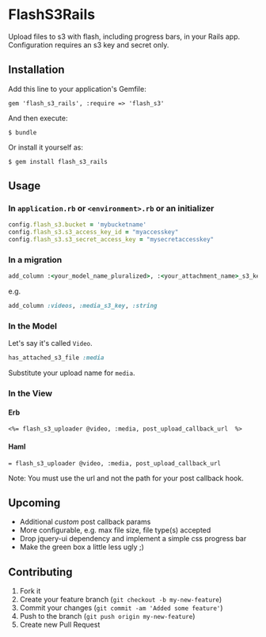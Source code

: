 # FlashS3Rails

Upload files to s3 with flash, including progress bars, in your Rails app.  Configuration requires an s3 key and secret only.

## Installation

Add this line to your application's Gemfile:

    gem 'flash_s3_rails', :require => 'flash_s3'

And then execute:

    $ bundle

Or install it yourself as:

    $ gem install flash_s3_rails

## Usage

### In `application.rb` or `<environment>.rb` or an initializer

``` ruby
config.flash_s3.bucket = 'mybucketname'
config.flash_s3.s3_access_key_id = "myaccesskey"
config.flash_s3.s3_secret_access_key = "mysecretaccesskey"
```

### In a migration

``` ruby
add_column :<your_model_name_pluralized>, :<your_attachment_name>_s3_key :string
```

e.g.

``` ruby
add_column :videos, :media_s3_key, :string
```

### In the Model

Let's say it's called `Video`.

``` ruby
has_attached_s3_file :media
```

Substitute your upload name for `media`.

### In the View

#### Erb

``` erb
<%= flash_s3_uploader @video, :media, post_upload_callback_url  %>
```

#### Haml

``` haml
= flash_s3_uploader @video, :media, post_upload_callback_url
```

Note: You must use the url and not the path for your post callback hook.

## Upcoming

* Additional _custom_ post callback params
* More configurable, e.g. max file size, file type(s) accepted
* Drop jquery-ui dependency and implement a simple css progress bar
* Make the green box a little less ugly ;)

## Contributing

1. Fork it
2. Create your feature branch (`git checkout -b my-new-feature`)
3. Commit your changes (`git commit -am 'Added some feature'`)
4. Push to the branch (`git push origin my-new-feature`)
5. Create new Pull Request
